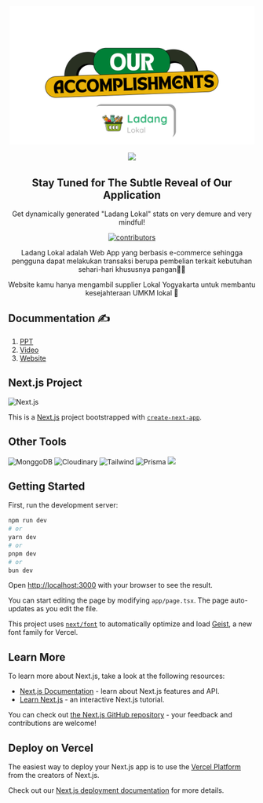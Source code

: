 <p align="center">
 <img width="500px" src="documentation/header.png" />
</p>
<p align="center">
 <img width="1000px" src="documentation/membergroupnew.png" />
 <h2 align="center">Stay Tuned for The Subtle Reveal of Our Application</h2>
 <p align="center">Get dynamically generated "Ladang Lokal" stats on very demure and very mindful!</p>
</p>
<p align="center">
    <a href="https://github.com/grandiv/tugas-akhir-paw-kel-12/graphs/contributors">
       <img src="https://img.shields.io/badge/contributors-5-green" alt="contributors"/>
    </a>
</p>

<p align="center">
 <p align="center">Ladang Lokal adalah Web App yang berbasis e-commerce sehingga pengguna dapat melakukan transaksi berupa pembelian terkait kebutuhan sehari-hari khususnya pangan🥦🍎 </p>
 <p align="center">Website kamu hanya mengambil supplier Lokal Yogyakarta untuk membantu kesejahteraan UMKM lokal 🤩</p>
</p>

## Docummentation ✍️
1. [PPT]()
2. [Video]()
3. [Website]()

## Next.js Project 
![Next.js](https://img.shields.io/badge/next%20js-000000?style=for-the-badge&logo=nextdotjs&logoColor=white)

This is a [Next.js](https://nextjs.org) project bootstrapped with [`create-next-app`](https://nextjs.org/docs/app/api-reference/cli/create-next-app).

## Other Tools
![MonggoDB](https://img.shields.io/badge/MongoDB-4EA94B?style=for-the-badge&logo=mongodb&logoColor=white) ![Cloudinary](	https://img.shields.io/badge/Cloudinary-3448C5?style=for-the-badge&logo=Cloudinary&logoColor=white) ![Tailwind](https://img.shields.io/badge/Tailwind_CSS-38B2AC?style=for-the-badge&logo=tailwind-css&logoColor=white) ![Prisma](https://img.shields.io/badge/Prisma-3982CE?style=for-the-badge&logo=Prisma&logoColor=white)  <img width="60px" src="https://nurosoft.id/blog/wp-content/uploads/2024/06/Midtrans.webp" />

## Getting Started

First, run the development server:

```bash
npm run dev
# or
yarn dev
# or
pnpm dev
# or
bun dev
```

Open [http://localhost:3000](http://localhost:3000) with your browser to see the result.

You can start editing the page by modifying `app/page.tsx`. The page auto-updates as you edit the file.

This project uses [`next/font`](https://nextjs.org/docs/app/building-your-application/optimizing/fonts) to automatically optimize and load [Geist](https://vercel.com/font), a new font family for Vercel.

## Learn More

To learn more about Next.js, take a look at the following resources:

- [Next.js Documentation](https://nextjs.org/docs) - learn about Next.js features and API.
- [Learn Next.js](https://nextjs.org/learn) - an interactive Next.js tutorial.

You can check out [the Next.js GitHub repository](https://github.com/vercel/next.js) - your feedback and contributions are welcome!

## Deploy on Vercel

The easiest way to deploy your Next.js app is to use the [Vercel Platform](https://vercel.com/new?utm_medium=default-template&filter=next.js&utm_source=create-next-app&utm_campaign=create-next-app-readme) from the creators of Next.js.

Check out our [Next.js deployment documentation](https://nextjs.org/docs/app/building-your-application/deploying) for more details.
